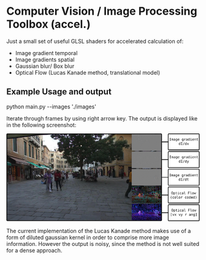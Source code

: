 # Computer Vision / Image Processing Toolbox (accel.)
Just a small set of useful GLSL shaders for accelerated calculation of:
- Image gradient temporal
- Image gradients spatial
- Gaussian blur/ Box blur
- Optical Flow (Lucas Kanade method, translational model)

## Example Usage and output

python main.py --images './images'

Iterate through frames by using right arrow key. The output is displayed like in the following screenshot:

![Example output](.presentation/output.svg.png)

The current implementation of the Lucas Kanade method makes use of a form of diluted gaussian kernel in order to comprise more image information. However the output is noisy, since the method is not well suited for a dense approach.
